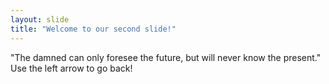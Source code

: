 ```yaml
---
layout: slide
title: "Welcome to our second slide!"
---
```

"The damned can only foresee the future, but will never know the present."
Use the left arrow to go back!
